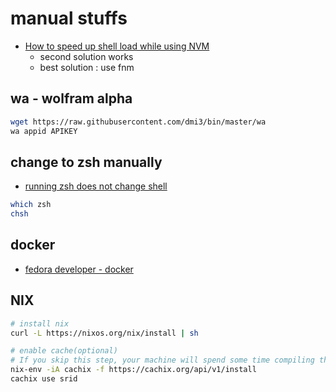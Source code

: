 # manual stuffs

- [How to speed up shell load while using NVM](https://www.ioannispoulakas.com/2020/02/22/how-to-speed-up-shell-load-while-using-nvm/)
  - second solution works
  - best solution : use fnm

## wa - wolfram alpha

```bash
wget https://raw.githubusercontent.com/dmi3/bin/master/wa
wa appid APIKEY
```

## change to zsh manually

- [running zsh does not change shell ](https://unix.stackexchange.com/questions/39881/running-chsh-does-not-change-shell)

```bash
which zsh
chsh
```

## docker

- [fedora developer - docker](https://developer.fedoraproject.org/tools/docker/docker-installation.html)

## NIX

```bash
# install nix
curl -L https://nixos.org/nix/install | sh

# enable cache(optional)
# If you skip this step, your machine will spend some time compiling the neuron source code.
nix-env -iA cachix -f https://cachix.org/api/v1/install
cachix use srid
```
